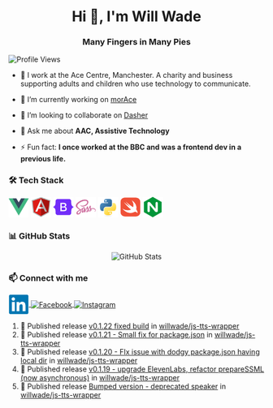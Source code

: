 <h1 align="center">Hi 👋, I'm Will Wade</h1>
<h3 align="center">Many Fingers in Many Pies</h3>

<p align="left"> <img src="https://komarev.com/ghpvc/?username=willwade" alt="Profile Views" /> </p>

- 🏢 I work at the Ace Centre, Manchester. A charity and business supporting adults and children who use technology to communicate.

- 🔭 I’m currently working on [morAce](http://github.com/acecentre/morace)

- 👯 I’m looking to collaborate on [Dasher](https://dasher.acecentre.net)

- 💬 Ask me about **AAC, Assistive Technology**

- ⚡ Fun fact: **I once worked at the BBC and was a frontend dev in a previous life.**

### 🛠 Tech Stack

<p align="left">
  <img src="https://github.com/devicons/devicon/raw/v2.16.0/icons/vuejs/vuejs-original.svg" alt="Vue.js" width="40" height="40"/>
  <img src="https://github.com/devicons/devicon/raw/v2.16.0/icons/angularjs/angularjs-original.svg" alt="AngularJS" width="40" height="40"/>
  <img src="https://github.com/devicons/devicon/raw/v2.16.0/icons/bootstrap/bootstrap-plain.svg" alt="Bootstrap" width="40" height="40"/>
  <img src="https://github.com/devicons/devicon/raw/v2.16.0/icons/sass/sass-original.svg" alt="Sass" width="40" height="40"/>
  <img src="https://github.com/devicons/devicon/raw/v2.16.0/icons/python/python-original.svg" alt="Python" width="40" height="40"/>
  <img src="https://github.com/devicons/devicon/raw/v2.16.0/icons/swift/swift-original.svg" alt="Swift" width="40" height="40"/>
  <img src="https://github.com/devicons/devicon/raw/v2.16.0/icons/nginx/nginx-original.svg" alt="Nginx" width="40" height="40"/>
</p>

### 📊 GitHub Stats

<p align="center"> 
  <img src="https://github-readme-stats.vercel.app/api?username=willwade&show_icons=true" alt="GitHub Stats" />
</p>

### 📫 Connect with me

<p align="left">
  <a href="https://linkedin.com/in/willwade" target="_blank">
    <img align="center" src="https://github.com/devicons/devicon/raw/v2.16.0/icons/linkedin/linkedin-original.svg" alt="LinkedIn" width="40" height="40"/>
  </a>
  <a href="https://fb.com/will.wade1" target="_blank">
    <img align="center" src="https://cdn.jsdelivr.net/npm/simple-icons@6.15.0/icons/facebook.svg" alt="Facebook" width="40" height="40"/>
  </a>
  <a href="https://instagram.com/willwade" target="_blank">
    <img align="center" src="https://cdn.jsdelivr.net/npm/simple-icons@6.15.0/icons/instagram.svg" alt="Instagram" width="40" height="40"/>
  </a>
</p>

<!--START_SECTION:activity-->
1. 🚀 Published release [v0.1.22 fixed build](https://github.com/willwade/js-tts-wrapper/releases/tag/v0.1.22) in [willwade/js-tts-wrapper](https://github.com/willwade/js-tts-wrapper)
2. 🚀 Published release [v0.1.21 - Small fix for package.json](https://github.com/willwade/js-tts-wrapper/releases/tag/v0.1.21) in [willwade/js-tts-wrapper](https://github.com/willwade/js-tts-wrapper)
3. 🚀 Published release [v0.1.20 - FIx issue with dodgy package.json having local dir](https://github.com/willwade/js-tts-wrapper/releases/tag/v0.1.20) in [willwade/js-tts-wrapper](https://github.com/willwade/js-tts-wrapper)
4. 🚀 Published release [v0.1.19 - upgrade ElevenLabs, refactor prepareSSML (now asynchronous)](https://github.com/willwade/js-tts-wrapper/releases/tag/v0.1.19) in [willwade/js-tts-wrapper](https://github.com/willwade/js-tts-wrapper)
5. 🚀 Published release [Bumped version - deprecated speaker](https://github.com/willwade/js-tts-wrapper/releases/tag/v0.1.17) in [willwade/js-tts-wrapper](https://github.com/willwade/js-tts-wrapper)
<!--END_SECTION:activity-->
